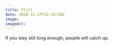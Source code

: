 ```yaml
---
title: Still
date: 2018-11-27T12:33:28Z
image: 
imageAlt: 
---
```


If you stay still long enough, people will catch up.
